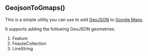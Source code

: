 ## GeojsonToGmaps()

This is a simple utility you can use to add
[GeoJSON](http://www.geojson.org/geojson-spec.html) to
[Google Maps](http://maps.google.com).

It supports adding the following GeoJSON geometries:

 1. Feature
 2. FeauteCollection
 3. LineString
